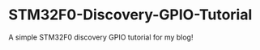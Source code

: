 STM32F0-Discovery-GPIO-Tutorial
===============================

A simple STM32F0 discovery GPIO tutorial for my blog!
